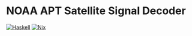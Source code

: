 # NOAA APT Satellite Signal Decoder

[![Haskell](https://img.shields.io/badge/Haskell-5e5086?logo=haskell&logoColor=white)](#)
[![Nix](https://img.shields.io/badge/Nix-5277C3.svg?&logo=NixOS&logoColor=white)](#)
